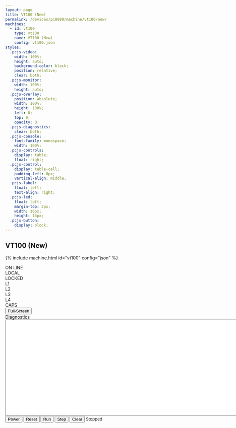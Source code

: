 ```yaml
---
layout: page
title: VT100 (New)
permalink: /devices/pc8080/machine/vt100/new/
machines:
  - id: vt100
    type: vt100
    name: VT100 (New)
    config: vt100.json
styles:
  .pcjs-video:
    width: 100%;
    height: auto;
    background-color: black;
    position: relative;
    clear: both;
  .pcjs-monitor:
    width: 100%;
    height: auto;
  .pcjs-overlay:
    position: absolute;
    width: 100%;
    height: 100%;
    left: 0;
    top: 0;
    opacity: 0;
  .pcjs-diagnostics:
    clear: both;
  .pcjs-console:
    font-family: monospace;
    width: 100%;
  .pcjs-controls:
    display: table;
    float: right;
  .pcjs-control:
    display: table-cell;
    padding-left: 8px;
    vertical-align: middle;
  .pcjs-label:
    float: left;
    text-align: right;
  .pcjs-led:
    float: left;
    margin-top: 2px;
    width: 16px;
    height: 16px;
  .pcjs-button:
    display: block;
---
```


VT100 (New)
-----------

{% include machine.html id="vt100" config="json" %}

<div id="vt100">
  <div class="pcjs-controls">
    <div class="pcjs-control"><div class="pcjs-label">ON LINE</div><div class="pcjs-led" id="ledOnline"></div></div>
    <div class="pcjs-control"><div class="pcjs-label">LOCAL</div><div class="pcjs-led" id="ledLocal"></div></div>
    <div class="pcjs-control"><div class="pcjs-label">LOCKED</div><div class="pcjs-led" id="ledLocked"></div></div>
    <div class="pcjs-control"><div class="pcjs-label">L1</div><div class="pcjs-led" id="led1"></div></div>
    <div class="pcjs-control"><div class="pcjs-label">L2</div><div class="pcjs-led" id="led2"></div></div>
    <div class="pcjs-control"><div class="pcjs-label">L3</div><div class="pcjs-led" id="led3"></div></div>
    <div class="pcjs-control"><div class="pcjs-label">L4</div><div class="pcjs-led" id="led4"></div></div>
    <div class="pcjs-control"><div class="pcjs-label">CAPS</div><div class="pcjs-led" id="ledCaps"></div></div>
    <div class="pcjs-control"><button class="pcjs-button" id="zoomVT100">Full-Screen</button></div>
  </div>
  <div id="videoVT100" class="pcjs-video"></div>
</div>
<div class="pcjs-diagnostics">
  <div>
    <div>Diagnostics</div>
    <textarea id="printVT100" class="pcjs-console" cols="128" rows="20" spellcheck="false"></textarea>
  </div>
  <button id="powerVT100">Power</button>
  <button id="resetVT100">Reset</button>
  <button id="runVT100">Run</button>
  <button id="stepVT100">Step</button>
  <button id="clearVT100">Clear</button>
  <span id="speedVT100" style="font-size:small">Stopped</span>
</div>
